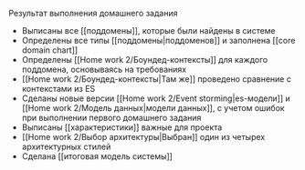 Результат выполнения домашнего задания
- Выписаны все [[поддомены]], которые были найдены в системе
- Определены все типы [[поддомены|поддоменов]] и заполнена [[core domain chart]]
- Определены [[Home work 2/Боундед-контексты]] для каждого поддомена, основываясь на требованиях
- [[Home work 2/Боундед-контексты|Там же]] проведено сравнение с контекстами из ES
- Сделаны новые версии [[Home work 2/Event storming|es-модели]] и [[Home work 2/Модель данных|модели данных]], с учетом ошибок при выполнении первого домашнего задания
- Выписаны [[характеристики]] важные для проекта
- [[Home work 2/Выбор архитектуры|Выбран]] один из четырех архитектурных стилей
- Сделана [[итоговая модель системы]]
